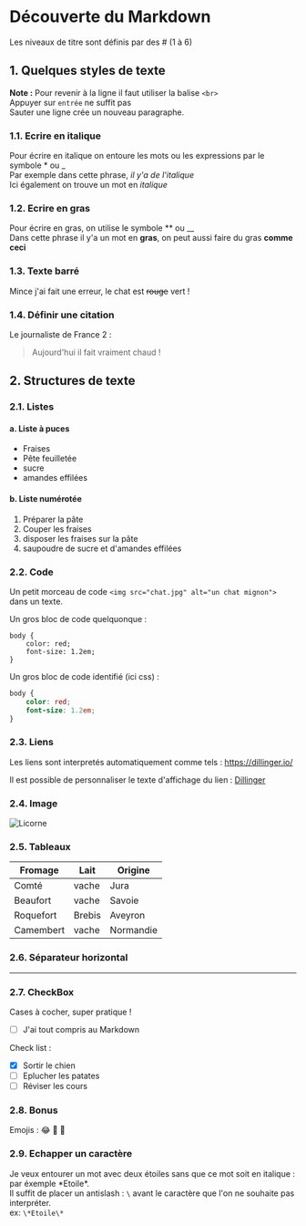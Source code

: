 # Découverte du Markdown
Les niveaux de titre sont définis par des # (1 à 6)


## 1. Quelques styles de texte

**Note :** Pour revenir à la ligne il faut utiliser la balise `<br>`<br>
Appuyer sur `entrée` ne suffit pas <br>
Sauter une ligne crée un nouveau paragraphe.


### 1.1. Ecrire en italique
Pour écrire en italique on entoure les mots ou les expressions par le symbole * ou _ <br>
Par exemple dans cette phrase, *il y'a de l'italique* <br>
Ici également on trouve un mot en _italique_

### 1.2. Ecrire en gras
Pour écrire en gras, on utilise le symbole ** ou __ <br>
Dans cette phrase il y'a un mot en **gras**, on peut aussi faire du gras __comme ceci__ 

### 1.3. Texte barré
Mince j'ai fait une erreur, le chat est ~~rouge~~ vert !

### 1.4. Définir une citation
Le journaliste de France 2 :
> Aujourd'hui il fait vraiment chaud !


## 2. Structures de texte

### 2.1. Listes
#### a. Liste à puces
- Fraises
- Pête feuilletée
- sucre
- amandes effilées

#### b. Liste numérotée
1. Préparer la pâte
2. Couper les fraises
3. disposer les fraises sur la pâte
4. saupoudre de sucre et d'amandes effilées

### 2.2. Code
Un petit morceau de code `<img src="chat.jpg" alt="un chat mignon">` dans un texte.

Un gros bloc de code quelquonque :
```
body {
    color: red;
    font-size: 1.2em;
}
```

Un gros bloc de code identifié (ici css) :
```css
body {
    color: red;
    font-size: 1.2em;
}
```

### 2.3. Liens
Les liens sont interpretés automatiquement comme tels :
https://dillinger.io/

Il est possible de personnaliser le texte d'affichage du lien :
[Dillinger](https://dillinger.io/)

### 2.4. Image
![Licorne](https://is3-ssl.mzstatic.com/image/thumb/Purple112/v4/3d/9e/66/3d9e66b3-d1a9-db75-8685-49cfd022ef9e/AppIcon-0-0-1x_U007emarketing-0-0-0-7-0-0-sRGB-0-0-0-GLES2_U002c0-512MB-85-220-0-0.png/256x256bb.jpg)

### 2.5. Tableaux
Fromage | Lait | Origine
--- | --- | ---
Comté | vache | Jura
Beaufort | vache | Savoie
Roquefort | Brebis | Aveyron
Camembert | vache | Normandie

### 2.6. Séparateur horizontal
---

### 2.7. CheckBox
Cases à cocher, super pratique !<br>
- [ ] J'ai tout compris au Markdown

Check list :
- [x] Sortir le chien
- [ ] Eplucher les patates
- [ ] Réviser les cours

### 2.8. Bonus
Emojis : 
:joy:
:wave:
:rocket:

### 2.9. Echapper un caractère
Je veux entourer un mot avec deux étoiles sans que ce mot soit en italique : par éxemple \*Etoile\*. <br>
Il suffit de placer un antislash :  `\` avant le caractère que l'on ne souhaite pas interpréter.<br>
ex: `\*Etoile\*`
